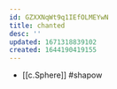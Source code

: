 ```yaml
---
id: GZXXNqWt9q1IEfOLMEYwN
title: chanted
desc: ''
updated: 1671318839102
created: 1644190419155
---
```


- [[c.Sphere]] #shapow
